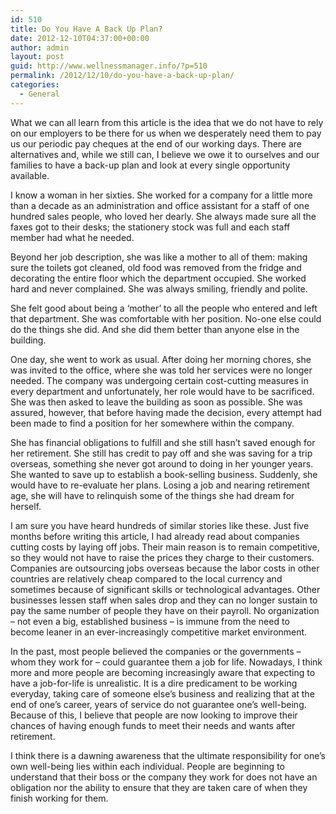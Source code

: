 ```yaml
---
id: 510
title: Do You Have A Back Up Plan?
date: 2012-12-10T04:37:00+00:00
author: admin
layout: post
guid: http://www.wellnessmanager.info/?p=510
permalink: /2012/12/10/do-you-have-a-back-up-plan/
categories:
  - General
---
```

What we can all learn from this article is the idea that we do not have to rely on our employers to be there for us when we desperately need them to pay us our periodic pay cheques at the end of our working days. There are alternatives and, while we still can, I believe we owe it to ourselves and our families to have a back-up plan and look at every single opportunity available.

I know a woman in her sixties. She worked for a company for a little more than a decade as an administration and office assistant for a staff of one hundred sales people, who loved her dearly. She always made sure all the faxes got to their desks; the stationery stock was full and each staff member had what he needed.

Beyond her job description, she was like a mother to all of them: making sure the toilets got cleaned, old food was removed from the fridge and decorating the entire floor which the department occupied. She worked hard and never complained. She was always smiling, friendly and polite.

She felt good about being a ‘mother’ to all the people who entered and left that department. She was comfortable with her position. No-one else could do the things she did. And she did them better than anyone else in the building.

One day, she went to work as usual. After doing her morning chores, she was invited to the office, where she was told her services were no longer needed. The company was undergoing certain cost-cutting measures in every department and unfortunately, her role would have to be sacrificed. She was then asked to leave the building as soon as possible. She was assured, however, that before having made the decision, every attempt had been made to find a position for her somewhere within the company.

She has financial obligations to fulfill and she still hasn’t saved enough for her retirement. She still has credit to pay off and she was saving for a trip overseas, something she never got around to doing in her younger years. She wanted to save up to establish a book-selling business. Suddenly, she would have to re-evaluate her plans. Losing a job and nearing retirement age, she will have to relinquish some of the things she had dream for herself.

I am sure you have heard hundreds of similar stories like these. Just five months before writing this article, I had already read about companies cutting costs by laying off jobs. Their main reason is to remain competitive, so they would not have to raise the prices they charge to their customers. Companies are outsourcing jobs overseas because the labor costs in other countries are relatively cheap compared to the local currency and sometimes because of significant skills or technological advantages. Other businesses lessen staff when sales drop and they can no longer sustain to pay the same number of people they have on their payroll. No organization – not even a big, established business – is immune from the need to become leaner in an ever-increasingly competitive market environment.

In the past, most people believed the companies or the governments – whom they work for – could guarantee them a job for life. Nowadays, I think more and more people are becoming increasingly aware that expecting to have a job-for-life is unrealistic. It is a dire predicament to be working everyday, taking care of someone else’s business and realizing that at the end of one’s career, years of service do not guarantee one’s well-being. Because of this, I believe that people are now looking to improve their chances of having enough funds to meet their needs and wants after retirement.

I think there is a dawning awareness that the ultimate responsibility for one’s own well-being lies within each individual. People are beginning to understand that their boss or the company they work for does not have an obligation nor the ability to ensure that they are taken care of when they finish working for them.